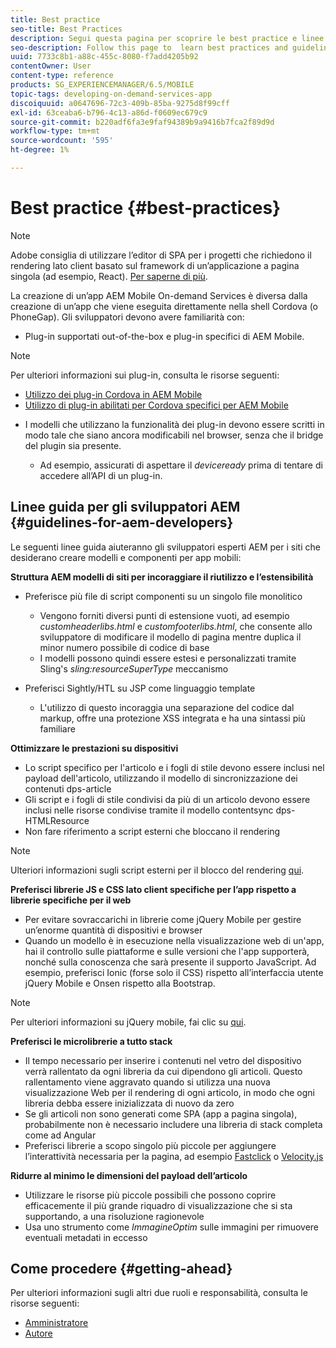 ```yaml
---
title: Best practice
seo-title: Best Practices
description: Segui questa pagina per scoprire le best practice e linee guida utili per gli sviluppatori esperti AEM per i siti che desiderano creare modelli e componenti per app mobili.
seo-description: Follow this page to  learn best practices and guidelines that will help experienced AEM developers for sites, who want to build mobile app templates and components.
uuid: 7733c8b1-a88c-455c-8080-f7add4205b92
contentOwner: User
content-type: reference
products: SG_EXPERIENCEMANAGER/6.5/MOBILE
topic-tags: developing-on-demand-services-app
discoiquuid: a0647696-72c3-409b-85ba-9275d8f99cff
exl-id: 63ceaba6-b796-4c13-a86d-f0609ec679c9
source-git-commit: b220adf6fa3e9faf94389b9a9416b7fca2f89d9d
workflow-type: tm+mt
source-wordcount: '595'
ht-degree: 1%

---
```


# Best practice   {#best-practices}

>[!NOTE]
>
>Adobe consiglia di utilizzare l’editor di SPA per i progetti che richiedono il rendering lato client basato sul framework di un’applicazione a pagina singola (ad esempio, React). [Per saperne di più](/help/sites-developing/spa-overview.md).

La creazione di un’app AEM Mobile On-demand Services è diversa dalla creazione di un’app che viene eseguita direttamente nella shell Cordova (o PhoneGap). Gli sviluppatori devono avere familiarità con:

* Plug-in supportati out-of-the-box e plug-in specifici di AEM Mobile.

>[!NOTE]
>
>Per ulteriori informazioni sui plug-in, consulta le risorse seguenti:
>
>* [Utilizzo dei plug-in Cordova in AEM Mobile](https://helpx.adobe.com/digital-publishing-solution/help/cordova-api.html)
>* [Utilizzo di plug-in abilitati per Cordova specifici per AEM Mobile](https://helpx.adobe.com/digital-publishing-solution/help/app-runtime-api.html)
>


* I modelli che utilizzano la funzionalità dei plug-in devono essere scritti in modo tale che siano ancora modificabili nel browser, senza che il bridge del plugin sia presente.

   * Ad esempio, assicurati di aspettare il *deviceready* prima di tentare di accedere all’API di un plug-in.

## Linee guida per gli sviluppatori AEM {#guidelines-for-aem-developers}

Le seguenti linee guida aiuteranno gli sviluppatori esperti AEM per i siti che desiderano creare modelli e componenti per app mobili:

**Struttura AEM modelli di siti per incoraggiare il riutilizzo e l’estensibilità**

* Preferisce più file di script componenti su un singolo file monolitico

   * Vengono forniti diversi punti di estensione vuoti, ad esempio *customheaderlibs.html* e *customfooterlibs.html*, che consente allo sviluppatore di modificare il modello di pagina mentre duplica il minor numero possibile di codice di base
   * I modelli possono quindi essere estesi e personalizzati tramite Sling&#39;s *sling:resourceSuperType* meccanismo

* Preferisci Sightly/HTL su JSP come linguaggio template

   * L&#39;utilizzo di questo incoraggia una separazione del codice dal markup, offre una protezione XSS integrata e ha una sintassi più familiare

**Ottimizzare le prestazioni su dispositivi**

* Lo script specifico per l&#39;articolo e i fogli di stile devono essere inclusi nel payload dell&#39;articolo, utilizzando il modello di sincronizzazione dei contenuti dps-article
* Gli script e i fogli di stile condivisi da più di un articolo devono essere inclusi nelle risorse condivise tramite il modello contentsync dps-HTMLResource
* Non fare riferimento a script esterni che bloccano il rendering

>[!NOTE]
>
>Ulteriori informazioni sugli script esterni per il blocco del rendering [qui](https://developers.google.com/speed/docs/insights/BlockingJS).

**Preferisci librerie JS e CSS lato client specifiche per l’app rispetto a librerie specifiche per il web**

* Per evitare sovraccarichi in librerie come jQuery Mobile per gestire un’enorme quantità di dispositivi e browser
* Quando un modello è in esecuzione nella visualizzazione web di un&#39;app, hai il controllo sulle piattaforme e sulle versioni che l&#39;app supporterà, nonché sulla conoscenza che sarà presente il supporto JavaScript. Ad esempio, preferisci Ionic (forse solo il CSS) rispetto all’interfaccia utente jQuery Mobile e Onsen rispetto alla Bootstrap.

>[!NOTE]
>
>Per ulteriori informazioni su jQuery mobile, fai clic su [qui](https://jquerymobile.com/browser-support/1.4/).

**Preferisci le microlibrerie a tutto stack**

* Il tempo necessario per inserire i contenuti nel vetro del dispositivo verrà rallentato da ogni libreria da cui dipendono gli articoli. Questo rallentamento viene aggravato quando si utilizza una nuova visualizzazione Web per il rendering di ogni articolo, in modo che ogni libreria debba essere inizializzata di nuovo da zero
* Se gli articoli non sono generati come SPA (app a pagina singola), probabilmente non è necessario includere una libreria di stack completa come ad Angular
* Preferisci librerie a scopo singolo più piccole per aggiungere l’interattività necessaria per la pagina, ad esempio [Fastclick](https://github.com/ftlabs/fastclick) o [Velocity.js](https://velocityjs.org)

**Ridurre al minimo le dimensioni del payload dell’articolo**

* Utilizzare le risorse più piccole possibili che possono coprire efficacemente il più grande riquadro di visualizzazione che si sta supportando, a una risoluzione ragionevole
* Usa uno strumento come *ImmagineOptim* sulle immagini per rimuovere eventuali metadati in eccesso

## Come procedere {#getting-ahead}

Per ulteriori informazioni sugli altri due ruoli e responsabilità, consulta le risorse seguenti:

* [Amministratore](/help/mobile/aem-mobile.md)
* [Autore](/help/mobile/aem-mobile-on-demand.md)
